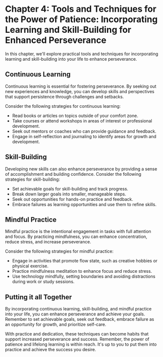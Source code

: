 Chapter 4: Tools and Techniques for the Power of Patience: Incorporating Learning and Skill-Building for Enhanced Perseverance
==============================================================================================================================

In this chapter, we'll explore practical tools and techniques for incorporating learning and skill-building into your life to enhance perseverance.

Continuous Learning
-------------------

Continuous learning is essential for fostering perseverance. By seeking out new experiences and knowledge, you can develop skills and perspectives that support persistence through challenges and setbacks.

Consider the following strategies for continuous learning:

* Read books or articles on topics outside of your comfort zone.
* Take courses or attend workshops in areas of interest or professional development.
* Seek out mentors or coaches who can provide guidance and feedback.
* Engage in self-reflection and journaling to identify areas for growth and development.

Skill-Building
--------------

Developing new skills can also enhance perseverance by providing a sense of accomplishment and building confidence. Consider the following strategies for skill-building:

* Set achievable goals for skill-building and track progress.
* Break down larger goals into smaller, manageable steps.
* Seek out opportunities for hands-on practice and feedback.
* Embrace failures as learning opportunities and use them to refine skills.

Mindful Practice
----------------

Mindful practice is the intentional engagement in tasks with full attention and focus. By practicing mindfulness, you can enhance concentration, reduce stress, and increase perseverance.

Consider the following strategies for mindful practice:

* Engage in activities that promote flow state, such as creative hobbies or physical exercise.
* Practice mindfulness meditation to enhance focus and reduce stress.
* Use technology mindfully, setting boundaries and avoiding distractions during work or study sessions.

Putting it all Together
-----------------------

By incorporating continuous learning, skill-building, and mindful practice into your life, you can enhance perseverance and achieve your goals. Remember to set achievable goals, seek out feedback, embrace failure as an opportunity for growth, and prioritize self-care.

With practice and dedication, these techniques can become habits that support increased perseverance and success. Remember, the power of patience and lifelong learning is within reach. It's up to you to put them into practice and achieve the success you desire.
